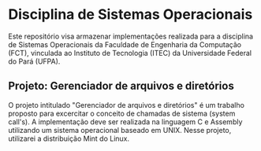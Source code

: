 Disciplina de Sistemas Operacionais
===================================
Este repositório visa armazenar implementações realizada para a disciplina de Sistemas Operacionais da Faculdade de Engenharia da Computação (FCT), vinculada ao Instituto de Tecnologia (ITEC) da Universidade Federal do Pará (UFPA).

Projeto: Gerenciador de arquivos e diretórios
---------------------------------------------
O projeto intitulado "Gerenciador de arquivos e diretórios" é um trabalho proposto para excercitar o conceito de chamadas de sistema (system call's). A implementação deve ser realizada na linguagem C e Assembly utilizando um sistema operacional baseado em UNIX. Nesse projeto, utilizarei a distribuição Mint do Linux.
